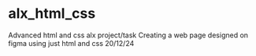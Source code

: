 # alx_html_css
Advanced html and css alx project/task
Creating a web page designed on figma using just html and css
20/12/24
